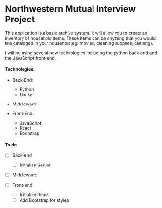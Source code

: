 # Northwestern Mutual Interview Project

This application is a basic archive system. It will allow you to create an inventory of household items. These items can be anything that you would like cateloged in your household(eg: movies, cleaning supplies, clothing).

I will be using several new technologies including the python back-end and the JavaScript front-end.

#### Technologies:

* Back-End:
  * Python
  * Docker

* Middleware:
  

* Front-End:
  * JavaScript
  * React
  * Bootstrap

#### To do
- [ ] Back-end
  - [ ] Initialize Server

- [ ] Middleware:

- [ ] Front-end:
  - [ ] Initialize React
  - [ ] Add Bootstrap for styles